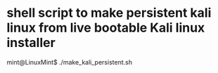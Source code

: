 # shell script to make persistent kali linux from live bootable Kali linux installer
mint@LinuxMint$ ./make_kali_persistent.sh <Kali linux ISO image>
